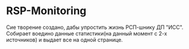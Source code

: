 # RSP-Monitoring

Сие творение создано, дабы упростить жизнь РСП-шнику ДП "ИСС".
Собирает воедино данные статистики(на данный момент с 2-х источников)
и выдает все на одной странице.